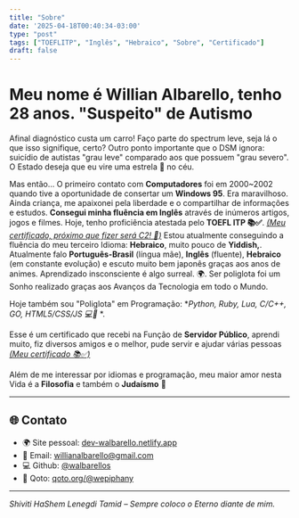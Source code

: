 ```yaml
---
title: "Sobre"
date: '2025-04-18T00:40:34-03:00'
type: "post"
tags: ["TOEFLITP", "Inglês", "Hebraico", "Sobre", "Certificado"]
draft: false
---
```



# Meu nome é Willian Albarello, tenho 28 anos. "Suspeito" de Autismo

Afinal diagnóstico custa um carro! Faço parte do spectrum leve, seja lá o que isso signifique, certo? Outro ponto importante que o DSM ignora: suicídio de autistas "grau leve" comparado aos que possuem "grau severo". O Estado deseja que eu vire uma estrela 🌟 no céu.

Mas então... O primeiro contato com **Computadores** foi em 2000~2002 quando tive a oportunidade de consertar um **Windows 95**. Era maravilhoso. Ainda criança, me apaixonei pela liberdade e o compartilhar de informações e estudos. **Consegui minha fluência em Inglês** através de inúmeros artigos, jogos e filmes. Hoje, tenho proficiência atestada pelo **TOEFL ITP 📚✅**. [*(Meu certificado, próximo que fizer será C2! 🚀)*](https://dev-walbarello.netlify.app/images/arts/isf-declaracao.pdf) Estou atualmente conseguindo a fluência do meu terceiro Idioma: **Hebraico**, muito pouco de **Yiddish,**. Atualmente falo **Português-Brasil** (língua mãe), **Inglês** (fluente), **Hebraico** (em constante evolução) e escuto muito bem japonês graças aos anos de animes. Aprendizado insconsciente é algo surreal. 🌍. Ser poliglota foi um Sonho realizado graças aos Avanços da Tecnologia em todo o Mundo.

Hoje também sou "Poliglota" em Programação: **Python, Ruby, Lua, C/C++, GO, HTML5/CSS/JS 💻🚀*
*.

Esse é um certificado que recebi na Função de **Servidor Público**, aprendi muito, fiz diversos amigos e o melhor, pude servir e ajudar várias pessoas [*(Meu certificado 📚✅)*](https://dev-walbarello.netlify.app/images/arts/willianalbarello.pdf)

Além de me interessar por idiomas e programação, meu maior amor nesta Vida é a **Filosofia** e também o **Judaísmo** 💭

---

## 🌐 Contato

- 🌍 Site pessoal: [dev-walbarello.netlify.app](https://dev-walbarello.netlify.app)
- 📧 Email: [willianalbarello@gmail.com](mailto:willianalbarello@gmail.com)
- 💻 Github: [@walbarellos](https://github.com/walbarellos)
- 🚀 Qoto: [qoto.org/@wepiphany](https://qoto.org/@wepiphany)
---

_Shiviti HaShem Lenegdi Tamid – Sempre coloco o Eterno diante de mim._
